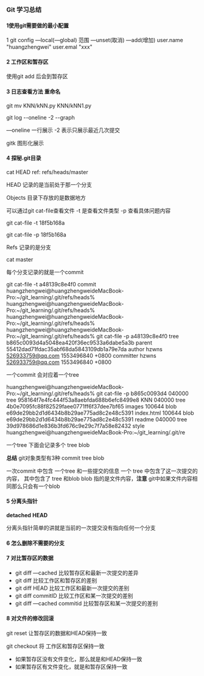 ### Git 学习总结

#### 1使用git需要做的最小配置

1 git config —local(—global) 范围 —unset(取消) —add(增加) user.name "huangzhengwei" user.emal "xxx"

#### 2 工作区和暂存区

使用git add 后会到暂存区



#### 3 日志查看方法 重命名

git mv KNN/kNN.py KNN/kNN1.py

git log --oneline -2 --graph

—oneline 一行展示 -2 表示只展示最近几次提交

gitk 图形化展示



#### 4 探秘.git目录

cat HEAD
ref: refs/heads/master

HEAD 记录的是当前处于那一个分支

Objects 目录下存放的是数据地方

可以通过git cat-file查看文件 -t 是查看文件类型 -p 查看具体问题内容

git cat-file -t 18f5b168a

git cat-file -p 18f5b168a

Refs 记录的是分支

cat master

每个分支记录的就是一个commit

git cat-file -t a48139c8e4f0
commit
huangzhengwei@huangzhengweideMacBook-Pro:~/git_learning/.git/refs/heads%
huangzhengwei@huangzhengweideMacBook-Pro:~/git_learning/.git/refs/heads%
huangzhengwei@huangzhengweideMacBook-Pro:~/git_learning/.git/refs/heads%
huangzhengwei@huangzhengweideMacBook-Pro:~/git_learning/.git/refs/heads% git cat-file -p a48139c8e4f0
tree b865c0093d4a5048ea420f36ec9533a6dabe5a3b
parent 55412dad71fdac35abf68da5843109db1a79e7da
author hzwns <526933759@qq.com> 1553496840 +0800
committer hzwns <526933759@qq.com> 1553496840 +0800

一个commit 会对应着一个tree

huangzhengwei@huangzhengweideMacBook-Pro:~/git_learning/.git/refs/heads% git cat-file -p b865c0093d4
040000 tree 958164f7e4fc444f53a8aebfda688b6efc8499e8	KNN
040000 tree 4b0e7095fc88f82529faee0771ff6f37dee7bf65	images
100644 blob e69de29bb2d1d6434b8b29ae775ad8c2e48c5391	index.html
100644 blob e69de29bb2d1d6434b8b29ae775ad8c2e48c5391	readme
040000 tree 39d978686d1e836b3fd676c9e29c7f7a58e82432	style
huangzhengwei@huangzhengweideMacBook-Pro:~/git_learning/.git/re

一个tree 下面会记录多个 tree  blob

**总结** git对象类型有3种 commit  tree blob

一次commit 中包含 一个tree 和一些提交的信息 一个 tree 中包含了这一次提交的内容， 其中包含了 tree 和blob blob 指的是文件内容，**注意** git中如果文件内容相同那么只会有一个blob

#### 5 分离头指针

**detached** **HEAD**

分离头指针简单的讲就是当前的一次提交没有指向任何一个分支

#### 6 怎么删除不需要的分支



#### 7 对比暂存区的数据

- git diff —cached 比较暂存区和最新一次提交的差异
- git diff 比较工作区和暂存区的差别
- git diff HEAD 比较工作区和最新一次提交的差别
- git diff commitID 比较工作区和某一次提交的差别
- git diff —cached commitid 比较暂存区和某一次提交的差别

#### 8 对文件的修改回滚

git reset  让暂存区的数据和HEAD保持一致

git checkout 将 工作区和暂存区保持一致

- 如果暂存区没有文件变化，那么就是和HEAD保持一致
- 如果暂存区有文件变化，就是和暂存区保持一致

